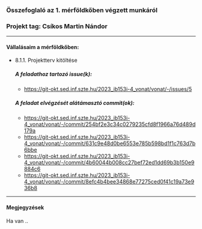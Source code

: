 ### Összefoglaló az 1. mérföldkőben végzett munkáról

### Projekt tag: Csíkos Martin Nándor

___

#### Vállalásaim a mérföldkőben: 

 - 8.1.1. Projektterv kitöltése

    ##### A feladathoz tartozó issue(k):

     - https://git-okt.sed.inf.szte.hu/2023_ib153i-4_vonat/vonat/-/issues/5

    ##### A feladat elvégzését alátámasztó commit(ok):

     - https://git-okt.sed.inf.szte.hu/2023_ib153i-4_vonat/vonat/-/commit/254bf2e3c34c0279235cfd8f1966a76d489d179a
     - https://git-okt.sed.inf.szte.hu/2023_ib153i-4_vonat/vonat/-/commit/631c9e48d0be6553e785b598bd1f1c763d7b6bbe
     - https://git-okt.sed.inf.szte.hu/2023_ib153i-4_vonat/vonat/-/commit/4b60044b008cc27bef72ed1dd69b3b150e9884c6
     - https://git-okt.sed.inf.szte.hu/2023_ib153i-4_vonat/vonat/-/commit/8efc4b4bee34868e77275ced0f41c19a73e936b8

___

#### Megjegyzések

Ha van ..
